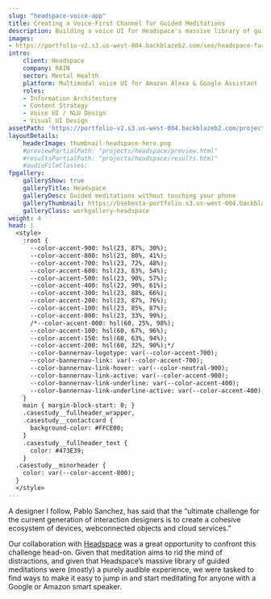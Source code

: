 ```yaml
---
slug: "headspace-voice-app"
title: Creating a Voice-First Channel for Guided Meditations
description: Building a voice UI for Headspace's massive library of guided meditations on both Amazon Alexa and Google Assistant
images:
- https://portfolio-v2.s3.us-west-004.backblazeb2.com/seo/headspace-facebook.png
intro:
    client: Headspace
    company: RAIN
    sector: Mental Health
    platform: Multimodal voice UI for Amazon Alexa & Google Assistant
    roles:
    - Information Architecture
    - Content Strategy
    - Voice UI / NLU Design
    - Visual UI Design
assetPath: 'https://portfolio-v2.s3.us-west-004.backblazeb2.com/projects/headspace/'
layoutDetails:
    headerImage: thumbnail-headspace-hero.png
    #previewPartialPath: "projects/headspace/preview.html"
    #resultsPartialPath: "projects/headspace/results.html"
    #audioFileClasses:
fpgallery:
    galleryShow: true
    galleryTitle: Headspace
    galleryDesc: Guided meditations without touching your phone
    galleryThumbnail: https://bsebesta-portfolio.s3.us-west-004.backblazeb2.com/case-studies/thumbnail_headspace_1.png
    galleryClass: workgallery-headspace
weight: 4
head: |
  <style>
    :root {
      --color-accent-900: hsl(23, 87%, 30%);
      --color-accent-800: hsl(23, 80%, 41%);
      --color-accent-700: hsl(23, 72%, 48%);
      --color-accent-600: hsl(23, 83%, 54%);
      --color-accent-500: hsl(23, 90%, 57%);
      --color-accent-400: hsl(23, 90%, 61%);
      --color-accent-300: hsl(23, 88%, 66%);
      --color-accent-200: hsl(23, 87%, 76%);
      --color-accent-100: hsl(23, 85%, 87%);
      --color-accent-000: hsl(23, 33%, 99%);
      /*--color-accent-000: hsl(60, 25%, 98%);
      --color-accent-100: hsl(60, 67%, 96%);
      --color-accent-150: hsl(60, 63%, 94%);
      --color-accent-200: hsl(60, 32%, 90%);*/
      --color-bannernav-logotype: var(--color-accent-700);
      --color-bannernav-link: var(--color-accent-700);
      --color-bannernav-link-hover: var(--color-neutral-900);
      --color-bannernav-link-active: var(--color-accent-900);
      --color-bannernav-link-underline: var(--color-accent-400);
      --color-bannernav-link-underline-active: var(--color-accent-400);
    }
    main { margin-block-start: 0; }
    .casestudy__fullheader_wrapper,
    .casestudy__contactcard {
      background-color: #FFCE00;
    }
    .casestudy__fullheader_text {
      color: #473E39;
    }
  .casestudy__minorheader {
    color: var(--color-accent-800);
  }
  </style>
---
```


A designer I follow, Pablo Sanchez, has said that the “ultimate challenge for the current generation of interaction designers is to create a cohesive ecosystem of devices, webconnected objects and cloud services.”

Our collaboration with [Headspace](https://www.headspace.com/) was a great opportunity to confront this challenge head-on. Given that meditation aims to rid the mind of distractions, and given that Headspace’s massive library of guided meditations were (mostly) a purely audible experience, we were tasked to find ways to make it easy to jump in and start meditating for anyone with a Google or Amazon smart speaker.